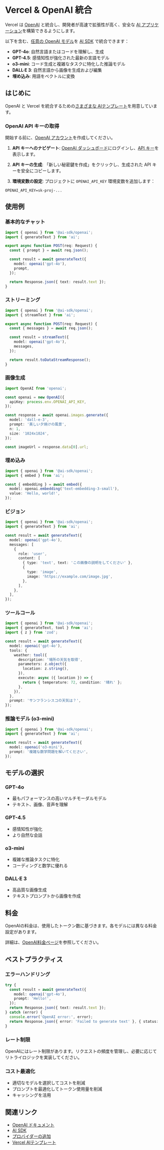 # Vercel & OpenAI 統合

Vercel は [OpenAI](https://platform.openai.com/overview) と統合し、開発者が高速で拡張性が高く、安全な [AI アプリケーション](https://vercel.com/ai)を構築できるようにします。

以下を含む、[任意の OpenAI モデル](https://platform.openai.com/docs/models/overview)を [AI SDK](https://sdk.vercel.ai) で統合できます：

- **GPT-4o**: 自然言語またはコードを理解し、生成
- **GPT-4.5**: 感情知性が強化された最新の言語モデル
- **o3-mini**: コード生成と複雑なタスクに特化した推論モデル
- **DALL·E 3**: 自然言語から画像を生成および編集
- **埋め込み**: 用語をベクトルに変換

## はじめに

OpenAI と Vercel を統合するための[さまざまな AIテンプレート](https://vercel.com/templates/ai)を用意しています。

### OpenAI API キーの取得

開始する前に、[OpenAI アカウント](https://platform.openai.com/signup)を作成してください。

1. **API キーへのナビゲート**: [OpenAI ダッシュボード](https://platform.openai.com/)にログインし、[API キー](https://platform.openai.com/account/api-keys)を表示します。

2. **API キーの生成**: 「新しい秘密鍵を作成」をクリックし、生成された API キーを安全にコピーします。

3. **環境変数の設定**: プロジェクトに `OPENAI_API_KEY` 環境変数を追加します：

```env
OPENAI_API_KEY=sk-proj-...
```

## 使用例

### 基本的なチャット

```typescript
import { openai } from '@ai-sdk/openai';
import { generateText } from 'ai';

export async function POST(req: Request) {
  const { prompt } = await req.json();

  const result = await generateText({
    model: openai('gpt-4o'),
    prompt,
  });

  return Response.json({ text: result.text });
}
```

### ストリーミング

```typescript
import { openai } from '@ai-sdk/openai';
import { streamText } from 'ai';

export async function POST(req: Request) {
  const { messages } = await req.json();

  const result = streamText({
    model: openai('gpt-4o'),
    messages,
  });

  return result.toDataStreamResponse();
}
```

### 画像生成

```typescript
import OpenAI from 'openai';

const openai = new OpenAI({
  apiKey: process.env.OPENAI_API_KEY,
});

const response = await openai.images.generate({
  model: 'dall-e-3',
  prompt: '美しい夕焼けの風景',
  n: 1,
  size: '1024x1024',
});

const imageUrl = response.data[0].url;
```

### 埋め込み

```typescript
import { openai } from '@ai-sdk/openai';
import { embed } from 'ai';

const { embedding } = await embed({
  model: openai.embedding('text-embedding-3-small'),
  value: 'Hello, world!',
});
```

### ビジョン

```typescript
import { openai } from '@ai-sdk/openai';
import { generateText } from 'ai';

const result = await generateText({
  model: openai('gpt-4o'),
  messages: [
    {
      role: 'user',
      content: [
        { type: 'text', text: 'この画像の説明をしてください' },
        {
          type: 'image',
          image: 'https://example.com/image.jpg',
        },
      ],
    },
  ],
});
```

### ツールコール

```typescript
import { openai } from '@ai-sdk/openai';
import { generateText, tool } from 'ai';
import { z } from 'zod';

const result = await generateText({
  model: openai('gpt-4o'),
  tools: {
    weather: tool({
      description: '場所の天気を取得',
      parameters: z.object({
        location: z.string(),
      }),
      execute: async ({ location }) => {
        return { temperature: 72, condition: '晴れ' };
      },
    }),
  },
  prompt: 'サンフランシスコの天気は？',
});
```

### 推論モデル (o3-mini)

```typescript
import { openai } from '@ai-sdk/openai';
import { generateText } from 'ai';

const result = await generateText({
  model: openai('o3-mini'),
  prompt: '複雑な数学問題を解いてください',
});
```

## モデルの選択

### GPT-4o
- 最もパフォーマンスの高いマルチモーダルモデル
- テキスト、画像、音声を理解

### GPT-4.5
- 感情知性が強化
- より自然な会話

### o3-mini
- 複雑な推論タスクに特化
- コーディングと数学に優れる

### DALL·E 3
- 高品質な画像生成
- テキストプロンプトから画像を作成

## 料金

OpenAIの料金は、使用したトークン数に基づきます。各モデルには異なる料金設定があります。

詳細は、[OpenAI料金ページ](https://openai.com/pricing)を参照してください。

## ベストプラクティス

### エラーハンドリング

```typescript
try {
  const result = await generateText({
    model: openai('gpt-4o'),
    prompt: 'Hello!',
  });
  return Response.json({ text: result.text });
} catch (error) {
  console.error('OpenAI error:', error);
  return Response.json({ error: 'Failed to generate text' }, { status: 500 });
}
```

### レート制限

OpenAIにはレート制限があります。リクエストの頻度を管理し、必要に応じてリトライロジックを実装してください。

### コスト最適化

- 適切なモデルを選択してコストを削減
- プロンプトを最適化してトークン使用量を削減
- キャッシングを活用

## 関連リンク

- [OpenAI ドキュメント](https://platform.openai.com/docs)
- [AI SDK](https://sdk.vercel.ai)
- [プロバイダーの追加](/docs/ai/adding-a-provider)
- [Vercel AIテンプレート](https://vercel.com/templates/ai)
